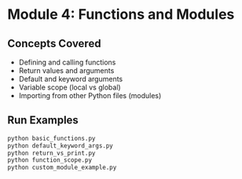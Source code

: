 # Module 4: Functions and Modules

## Concepts Covered
- Defining and calling functions
- Return values and arguments
- Default and keyword arguments
- Variable scope (local vs global)
- Importing from other Python files (modules)

## Run Examples

```bash
python basic_functions.py
python default_keyword_args.py
python return_vs_print.py
python function_scope.py
python custom_module_example.py

